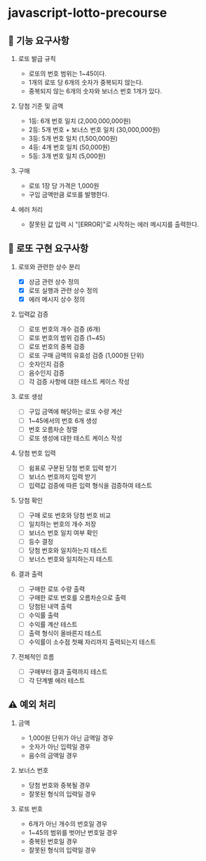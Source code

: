 # javascript-lotto-precourse

## 📝 기능 요구사항

1. 로또 발급 규칙

   - 로또의 번호 범위는 1~45이다.
   - 1개의 로또 당 6개의 숫자가 중복되지 않는다.
   - 중복되지 않는 6개의 숫자와 보너스 번호 1개가 있다.

2. 당첨 기준 및 금액

   - 1등: 6개 번호 일치 (2,000,000,000원)
   - 2등: 5개 번호 + 보너스 번호 일치 (30,000,000원)
   - 3등: 5개 번호 일치 (1,500,000원)
   - 4등: 4개 번호 일치 (50,000원)
   - 5등: 3개 번호 일치 (5,000원)

3. 구매

   - 로또 1장 당 가격은 1,000원
   - 구입 금액만큼 로또를 발행한다.

4. 에러 처리
   - 잘못된 값 입력 시 "[ERROR]"로 시작하는 에러 메시지를 출력한다.

## 👀 로또 구현 요구사항

1. 로또와 관련한 상수 분리

   - [x] 상금 관련 상수 정의
   - [x] 로또 실행과 관련 상수 정의
   - [x] 에러 메시지 상수 정의

2. 입력값 검증

   - [ ] 로또 번호의 개수 검증 (6개)
   - [ ] 로또 번호의 범위 검증 (1~45)
   - [ ] 로또 번호의 중복 검증
   - [ ] 로또 구매 금액의 유효성 검증 (1,000원 단위)
   - [ ] 숫자인지 검증
   - [ ] 음수인지 검증
   - [ ] 각 검증 사항에 대한 테스트 케이스 작성

3. 로또 생성

   - [ ] 구입 금액에 해당하는 로또 수량 계산
   - [ ] 1~45에서의 번호 6개 생성
   - [ ] 번호 오름차순 정렬
   - [ ] 로또 생성에 대한 테스트 케이스 작성

4. 당첨 번호 입력

   - [ ] 쉼표로 구분된 당첨 번호 입력 받기
   - [ ] 보너스 번호까지 입력 받기
   - [ ] 입력값 검증에 따른 입력 형식을 검증하여 테스트

5. 당첨 확인

   - [ ] 구매 로또 번호와 당첨 번호 비교
   - [ ] 일치하는 번호의 개수 저장
   - [ ] 보너스 번호 일치 여부 확인
   - [ ] 등수 결정
   - [ ] 당첨 번호와 일치하는지 테스트
   - [ ] 보너스 번호와 일치하는지 테스트

6. 결과 출력

   - [ ] 구매한 로또 수량 출력
   - [ ] 구매한 로또 번호를 오름차순으로 출력
   - [ ] 당첨된 내역 출력
   - [ ] 수익률 출력
   - [ ] 수익률 계산 테스트
   - [ ] 출력 형식이 올바른지 테스트
   - [ ] 수익률이 소수점 첫째 자리까지 출력되는지 테스트

7. 전체적인 흐름
   - [ ] 구매부터 결과 출력까지 테스트
   - [ ] 각 단계별 에러 테스트

## ⚠️ 예외 처리

1. 금액

   - 1,000원 단위가 아닌 금액일 경우
   - 숫자가 아닌 입력일 경우
   - 음수의 금액일 경우

2. 보너스 번호

   - 당첨 번호와 중복될 경우
   - 잘못된 형식의 입력일 경우

3. 로또 번호

   - 6개가 아닌 개수의 번호일 경우
   - 1~45의 범위를 벗어난 번호일 경우
   - 중복된 번호일 경우
   - 잘못된 형식의 입력일 경우

